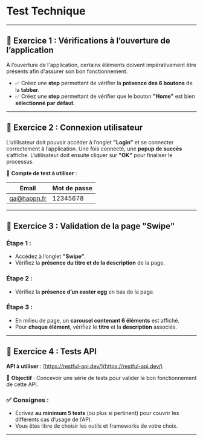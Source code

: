 # Test Technique

---

## 🔹 Exercice 1 : Vérifications à l’ouverture de l’application

À l’ouverture de l'application, certains éléments doivent impérativement être présents afin d'assurer son bon fonctionnement.

- ✅ Créez une **step** permettant de vérifier la **présence des 6 boutons** de la **tabbar**.
- ✅ Créez une **step** permettant de vérifier que le bouton **"Home"** est bien **sélectionné par défaut**.

---

## 🔹 Exercice 2 : Connexion utilisateur

L’utilisateur doit pouvoir accéder à l’onglet **"Login"** et se connecter correctement à l’application. Une fois connecté, une **popup de succès** s’affiche. L’utilisateur doit ensuite cliquer sur **"OK"** pour finaliser le processus.

🧪 **Compte de test à utiliser** :

| Email         | Mot de passe |
|---------------|--------------|
| qa@happn.fr   | 12345678     |

---

## 🔹 Exercice 3 : Validation de la page "Swipe"

### Étape 1 :
- Accédez à l’onglet **"Swipe"**.
- Vérifiez la **présence du titre et de la description** de la page.

### Étape 2 :
- Vérifiez la **présence d’un easter egg** en bas de la page.

### Étape 3 :
- En milieu de page, un **carousel contenant 6 éléments** est affiché.
- Pour **chaque élément**, vérifiez le **titre** et la **description** associés.

---

## 🔹 Exercice 4 : Tests API

**API à utiliser** : [https://restful-api.dev/](https://restful-api.dev/)

🎯 **Objectif** : Concevoir une série de tests pour valider le bon fonctionnement de cette API.

### ✅ Consignes :
- Écrivez **au minimum 5 tests** (ou plus si pertinent) pour couvrir les différents cas d’usage de l’API.
- Vous êtes libre de choisir les outils et frameworks de votre choix.

---
